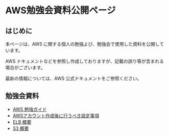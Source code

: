 # AWS勉強会資料公開ページ

## はじめに

本ページは、AWS に関する個人の勉強よび、勉強会で使用した資料を公開しています。

AWS ドキュメントなどを参照し作成しておりますが、記載の誤り等が含まれる場合がございます。

最新の情報については、AWS 公式ドキュメントをご参照ください。

## 勉強会資料

- [AWS 勉強ガイド](./aws-study-guide/index.html)
- [AWSアカウント作成後に行うべき設定事項](./aws-account-Initial-setting/index.html)
- [ELB 概要](./elb-overview/index.html)
- [S3 概要](./s3-overview/index.html)
